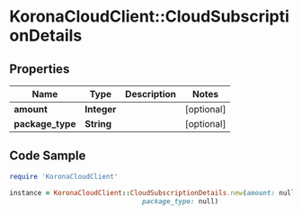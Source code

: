 # KoronaCloudClient::CloudSubscriptionDetails

## Properties

Name | Type | Description | Notes
------------ | ------------- | ------------- | -------------
**amount** | **Integer** |  | [optional] 
**package_type** | **String** |  | [optional] 

## Code Sample

```ruby
require 'KoronaCloudClient'

instance = KoronaCloudClient::CloudSubscriptionDetails.new(amount: null,
                                 package_type: null)
```



